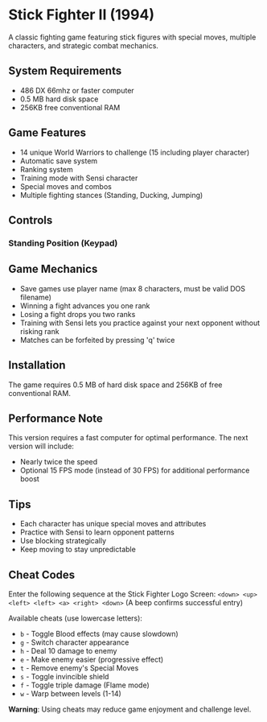 # Stick Fighter II (1994)

A classic fighting game featuring stick figures with special moves, multiple characters, and strategic combat mechanics.

## System Requirements

- 486 DX 66mhz or faster computer
- 0.5 MB hard disk space
- 256KB free conventional RAM

## Game Features

- 14 unique World Warriors to challenge (15 including player character)
- Automatic save system
- Ranking system
- Training mode with Sensi character
- Special moves and combos
- Multiple fighting stances (Standing, Ducking, Jumping)

## Controls

### Standing Position (Keypad)


## Game Mechanics

- Save games use player name (max 8 characters, must be valid DOS filename)
- Winning a fight advances you one rank
- Losing a fight drops you two ranks
- Training with Sensi lets you practice against your next opponent without risking rank
- Matches can be forfeited by pressing 'q' twice

## Installation

The game requires 0.5 MB of hard disk space and 256KB of free conventional RAM.

## Performance Note

This version requires a fast computer for optimal performance. The next version will include:
- Nearly twice the speed
- Optional 15 FPS mode (instead of 30 FPS) for additional performance boost

## Tips

- Each character has unique special moves and attributes
- Practice with Sensi to learn opponent patterns
- Use blocking strategically
- Keep moving to stay unpredictable

## Cheat Codes

Enter the following sequence at the Stick Fighter Logo Screen:
`<down> <up> <left> <left> <a> <right> <down>`
(A beep confirms successful entry)

Available cheats (use lowercase letters):
- `b` - Toggle Blood effects (may cause slowdown)
- `g` - Switch character appearance
- `h` - Deal 10 damage to enemy
- `e` - Make enemy easier (progressive effect)
- `t` - Remove enemy's Special Moves
- `s` - Toggle invincible shield
- `f` - Toggle triple damage (Flame mode)
- `w` - Warp between levels (1-14)

**Warning**: Using cheats may reduce game enjoyment and challenge level.
